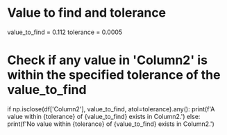 # Value to find and tolerance
value_to_find = 0.112
tolerance = 0.0005

# Check if any value in 'Column2' is within the specified tolerance of the value_to_find
if np.isclose(df['Column2'], value_to_find, atol=tolerance).any():
    print(f'A value within {tolerance} of {value_to_find} exists in Column2.')
else:
    print(f'No value within {tolerance} of {value_to_find} exists in Column2.')

